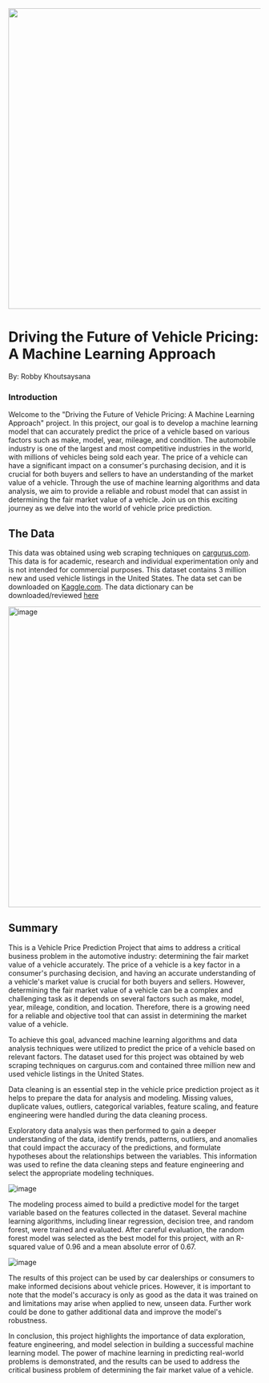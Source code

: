 <img src="https://camscanada.com/img/CarGurus.png" width=600>

# **Driving the Future of Vehicle Pricing: A Machine Learning Approach**

By: Robby Khoutsaysana 

### **Introduction**

Welcome to the "Driving the Future of Vehicle Pricing: A Machine Learning Approach" project. In this project, our goal is to develop a machine learning model that can accurately predict the price of a vehicle based on various factors such as make, model, year, mileage, and condition. The automobile industry is one of the largest and most competitive industries in the world, with millions of vehicles being sold each year. The price of a vehicle can have a significant impact on a consumer's purchasing decision, and it is crucial for both buyers and sellers to have an understanding of the market value of a vehicle. Through the use of machine learning algorithms and data analysis, we aim to provide a reliable and robust model that can assist in determining the fair market value of a vehicle. Join us on this exciting journey as we delve into the world of vehicle price prediction.

## **The Data**
This data was obtained using web scraping techniques on [cargurus.com](https://www.cargurus.com/). This data is for academic, research and individual experimentation only and is not intended for commercial purposes. This dataset contains 3 million new and used vehicle listings in the United States. The data set can be downloaded on [Kaggle.com](https://www.kaggle.com/datasets/ananaymital/us-used-cars-dataset?select=used_cars_data.csv). The data dictionary can be downloaded/reviewed [here](https://drive.google.com/file/d/177p54r5GarfVBSzNn3jFTkHS1N-yXNwx/view?usp=share_link)

<img width="600" alt="image" src="https://user-images.githubusercontent.com/100140174/220082585-70a88e6a-b8c2-42f8-b618-a48222c01bcb.png">

## **Summary**

This is a Vehicle Price Prediction Project that aims to address a critical business problem in the automotive industry: determining the fair market value of a vehicle accurately. The price of a vehicle is a key factor in a consumer's purchasing decision, and having an accurate understanding of a vehicle's market value is crucial for both buyers and sellers. However, determining the fair market value of a vehicle can be a complex and challenging task as it depends on several factors such as make, model, year, mileage, condition, and location. Therefore, there is a growing need for a reliable and objective tool that can assist in determining the market value of a vehicle.

To achieve this goal, advanced machine learning algorithms and data analysis techniques were utilized to predict the price of a vehicle based on relevant factors. The dataset used for this project was obtained by web scraping techniques on cargurus.com and contained three million new and used vehicle listings in the United States.

Data cleaning is an essential step in the vehicle price prediction project as it helps to prepare the data for analysis and modeling. Missing values, duplicate values, outliers, categorical variables, feature scaling, and feature engineering were handled during the data cleaning process.

Exploratory data analysis was then performed to gain a deeper understanding of the data, identify trends, patterns, outliers, and anomalies that could impact the accuracy of the predictions, and formulate hypotheses about the relationships between the variables. This information was used to refine the data cleaning steps and feature engineering and select the appropriate modeling techniques.

![image](https://user-images.githubusercontent.com/100140174/220082762-0c897806-e885-4b7b-a536-4708ddd97cb8.png)

The modeling process aimed to build a predictive model for the target variable based on the features collected in the dataset. Several machine learning algorithms, including linear regression, decision tree, and random forest, were trained and evaluated. After careful evaluation, the random forest model was selected as the best model for this project, with an R-squared value of 0.96 and a mean absolute error of 0.67.

![image](https://user-images.githubusercontent.com/100140174/220081797-ad037e8f-c428-4f21-88ee-e43adead8c79.png)

The results of this project can be used by car dealerships or consumers to make informed decisions about vehicle prices. However, it is important to note that the model's accuracy is only as good as the data it was trained on and limitations may arise when applied to new, unseen data. Further work could be done to gather additional data and improve the model's robustness.

In conclusion, this project highlights the importance of data exploration, feature engineering, and model selection in building a successful machine learning model. The power of machine learning in predicting real-world problems is demonstrated, and the results can be used to address the critical business problem of determining the fair market value of a vehicle.
